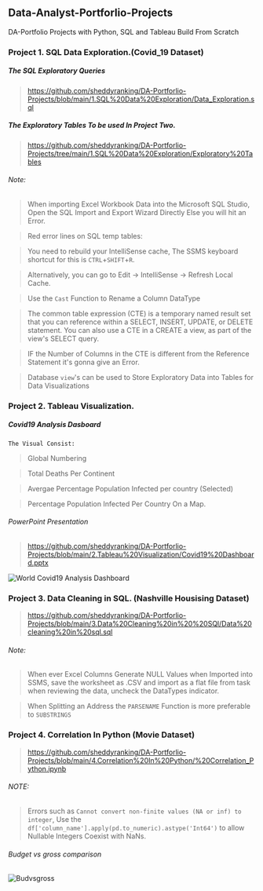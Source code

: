## Data-Analyst-Portforlio-Projects

 DA-Portfolio Projects with Python, SQL and Tableau Build From Scratch 
 
### Project 1.  SQL Data Exploration.(Covid_19 Dataset)

##### The SQL Exploratory Queries 

> https://github.com/sheddyranking/DA-Portforlio-Projects/blob/main/1.SQL%20Data%20Exploration/Data_Exploration.sql

#####  The Exploratory Tables To be used In Project Two.

> https://github.com/sheddyranking/DA-Portforlio-Projects/tree/main/1.SQL%20Data%20Exploration/Exploratory%20Tables


###### Note:
>  When importing Excel Workbook Data into the Microsoft SQL Studio, Open the SQL Import and Export Wizard Directly Else you will hit an Error. 

>  Red error lines on SQL temp tables: 

> You need to rebuild your IntelliSense cache, The SSMS keyboard shortcut for this is `CTRL`+`SHIFT`+`R`.

> Alternatively, you can go to Edit → IntelliSense → Refresh Local Cache.

> Use the `Cast` Function to Rename a Column DataType

> The common table expression (CTE) is a temporary named result set that you can reference within a SELECT, INSERT, UPDATE, or DELETE statement. You can also use a CTE in a CREATE a view, as part of the view's SELECT query.

>  IF the Number of Columns in the CTE is different from the Reference Statement it's gonna give an Error.

> Database `view`'s can be used to Store Exploratory Data into Tables for Data Visualizations


### Project 2. Tableau Visualization.

##### Covid19 Analysis Dasboard 

`The Visual Consist:`

> Global Numbering 

> Total Deaths Per Continent 

> Avergae Percentage Population Infected per country (Selected)

> Percentage Population Infected Per Country On a Map.

###### PowerPoint Presentation 
>https://github.com/sheddyranking/DA-Portforlio-Projects/blob/main/2.Tableau%20Visualization/Covid19%20Dashboard.pptx

![World Covid19 Analysis Dashboard ](https://user-images.githubusercontent.com/42388234/173252777-fe036f98-dd2e-4073-b4d9-92094fdff3f5.png)


### Project 3. Data Cleaning in SQL. (Nashville Housising Dataset)

> https://github.com/sheddyranking/DA-Portforlio-Projects/blob/main/3.Data%20Cleaning%20in%20%20SQl/Data%20cleaning%20in%20sql.sql  
###### Note:
> When ever Excel Columns Generate NULL Values when Imported into SSMS, save the worksheet as .CSV and import as a flat file from task when reviewing the data, uncheck the DataTypes indicator. 

> When Splitting an Address the `PARSENAME` Function is more preferable to `SUBSTRINGS`

### Project 4. Correlation In Python (Movie Dataset) 

> https://github.com/sheddyranking/DA-Portforlio-Projects/blob/main/4.Correlation%20In%20Python/%20Correlation_Python.ipynb

###### NOTE:
>  Errors such as `Cannot convert non-finite values (NA or inf) to integer`,  Use the `df['column_name'].apply(pd.to_numeric).astype('Int64')` to allow Nullable Integers Coexist with NaNs.

###### Budget vs gross comparison

![Budvsgross](https://user-images.githubusercontent.com/42388234/175798476-12ef125e-09b3-4e58-98f8-8f6815c987c8.png)

